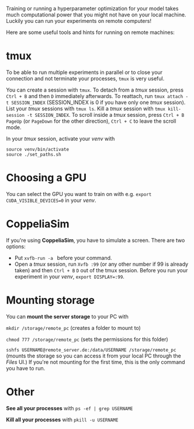 Training or running a hyperparameter optimization for your model takes much computational power that you might not have on your local machine. Luckily you can run your experiments on remote computers!

Here are some useful tools and hints for running on remote machines:

# tmux

To be able to run multiple experiments in parallel or to close your connection and not terminate your processes, `tmux` is very useful.

You can create a session with `tmux`. To detach from a _tmux_ session, press `Ctrl + B` and then `D` immediately afterwards. To reattach, run `tmux attach -t SESSION_INDEX` (SESSION_INDEX is 0 if you have only one _tmux_ session). List your _tmux_ sessions with `tmux ls`. Kill a _tmux_ session with `tmux kill-session -t SESSION_INDEX`. To scroll inside a _tmux_ session, press `Ctrl + B` `PageUp` (or `PageDown` for the other direction), `Ctrl + C` to leave the scroll mode.

In your _tmux_ session, activate your _venv_ with 
```
source venv/bin/activate
source ./set_paths.sh
```

# Choosing a GPU

You can select the GPU you want to train on with e.g. `export CUDA_VISIBLE_DEVICES=0` in your _venv_.

# CoppeliaSim

If you're using **CoppeliaSim**, you have to simulate a screen. There are two options:
- Put `xvfb-run -a ` before your command.
- Open a _tmux_ session, run `Xvfb :99` (or any other number if 99 is already taken) and then `Ctrl + B` `D` out of the tmux session. Before you run your experiment in your _venv_, `export DISPLAY=:99`.

# Mounting storage

You can **mount the server storage** to your PC with

`mkdir /storage/remote_pc` (creates a folder to mount to)

`chmod 777 /storage/remote_pc` (sets the permissions for this folder)

`sshfs USERNAME@remote_server.de:/data/USERNAME /storage/remote_pc` (mounts the storage so you can access it from your local PC through the _Files_ UI.) If you're not mounting for the first time, this is the only command you have to run.

# Other

**See all your processes** with `ps -ef | grep USERNAME`

**Kill all your processes** with `pkill -u USERNAME`
